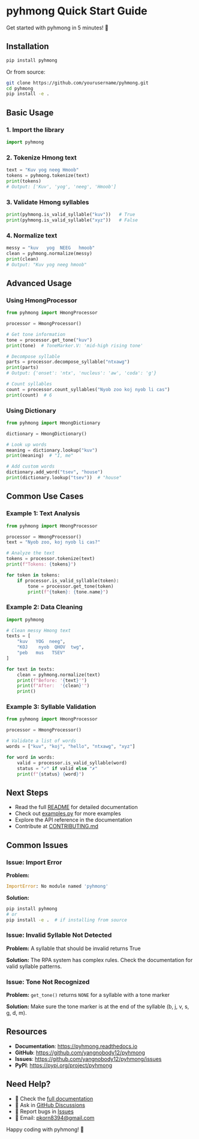 # pyhmong Quick Start Guide

Get started with pyhmong in 5 minutes! 🚀

## Installation

```bash
pip install pyhmong
```

Or from source:

```bash
git clone https://github.com/yourusername/pyhmong.git
cd pyhmong
pip install -e .
```

## Basic Usage

### 1. Import the library

```python
import pyhmong
```

### 2. Tokenize Hmong text

```python
text = "Kuv yog neeg Hmoob"
tokens = pyhmong.tokenize(text)
print(tokens)
# Output: ['Kuv', 'yog', 'neeg', 'Hmoob']
```

### 3. Validate Hmong syllables

```python
print(pyhmong.is_valid_syllable("kuv"))   # True
print(pyhmong.is_valid_syllable("xyz"))   # False
```

### 4. Normalize text

```python
messy = "kuv   yog  NEEG   hmoob"
clean = pyhmong.normalize(messy)
print(clean)
# Output: "Kuv yog neeg hmoob"
```

## Advanced Usage

### Using HmongProcessor

```python
from pyhmong import HmongProcessor

processor = HmongProcessor()

# Get tone information
tone = processor.get_tone("kuv")
print(tone)  # ToneMarker.V: 'mid-high rising tone'

# Decompose syllable
parts = processor.decompose_syllable("ntxawg")
print(parts)
# Output: {'onset': 'ntx', 'nucleus': 'aw', 'coda': 'g'}

# Count syllables
count = processor.count_syllables("Nyob zoo koj nyob li cas")
print(count)  # 6
```

### Using Dictionary

```python
from pyhmong import HmongDictionary

dictionary = HmongDictionary()

# Look up words
meaning = dictionary.lookup("kuv")
print(meaning)  # "I, me"

# Add custom words
dictionary.add_word("tsev", "house")
print(dictionary.lookup("tsev"))  # "house"
```

## Common Use Cases

### Example 1: Text Analysis

```python
from pyhmong import HmongProcessor

processor = HmongProcessor()
text = "Nyob zoo, koj nyob li cas?"

# Analyze the text
tokens = processor.tokenize(text)
print(f"Tokens: {tokens}")

for token in tokens:
    if processor.is_valid_syllable(token):
        tone = processor.get_tone(token)
        print(f"{token}: {tone.name}")
```

### Example 2: Data Cleaning

```python
import pyhmong

# Clean messy Hmong text
texts = [
    "kuv   YOG  neeg",
    "KOJ    nyob  QHOV  twg",
    "peb   mus   TSEV"
]

for text in texts:
    clean = pyhmong.normalize(text)
    print(f"Before: '{text}'")
    print(f"After:  '{clean}'")
    print()
```

### Example 3: Syllable Validation

```python
from pyhmong import HmongProcessor

processor = HmongProcessor()

# Validate a list of words
words = ["kuv", "koj", "hello", "ntxawg", "xyz"]

for word in words:
    valid = processor.is_valid_syllable(word)
    status = "✓" if valid else "✗"
    print(f"{status} {word}")
```

## Next Steps

- Read the full [README](README.md) for detailed documentation
- Check out [examples.py](examples.py) for more examples
- Explore the API reference in the documentation
- Contribute at [CONTRIBUTING.md](CONTRIBUTING.md)

## Common Issues

### Issue: Import Error

**Problem:**
```python
ImportError: No module named 'pyhmong'
```

**Solution:**
```bash
pip install pyhmong
# or
pip install -e .  # if installing from source
```

### Issue: Invalid Syllable Not Detected

**Problem:** A syllable that should be invalid returns True

**Solution:** The RPA system has complex rules. Check the documentation for valid syllable patterns.

### Issue: Tone Not Recognized

**Problem:** `get_tone()` returns `NONE` for a syllable with a tone marker

**Solution:** Make sure the tone marker is at the end of the syllable (b, j, v, s, g, d, m).

## Resources

- **Documentation**: https://pyhmong.readthedocs.io
- **GitHub**: https://github.com/yangnobody12/pyhmong
- **Issues**: https://github.com/yangnobody12/pyhmong/issues
- **PyPI**: https://pypi.org/project/pyhmong

## Need Help?

- 📖 Check the [full documentation](README.md)
- 💬 Ask in [GitHub Discussions](https://github.com/yangnobody12/pyhmong/discussions)
- 🐛 Report bugs in [Issues](https://github.com/yangnobody12/pyhmong/issues)
- 📧 Email: pkorn8394@gmail.com

Happy coding with pyhmong! 🎉